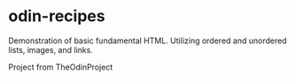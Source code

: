 # odin-recipes

Demonstration of basic fundamental HTML. Utilizing ordered and unordered lists, images, and links.



Project from TheOdinProject
